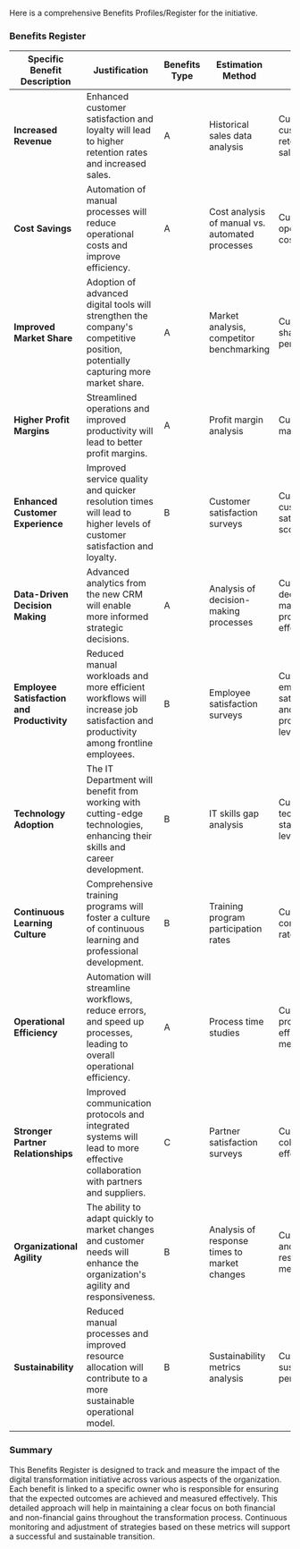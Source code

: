  Here is a comprehensive Benefits Profiles/Register for the initiative.

### Benefits Register

| Specific Benefit Description                   | Justification                                                                                                               | Benefits Type | Estimation Method                    | Baseline                                      | Measurement Method                                 | Benefit Owner Role                       |
|------------------------------------------------|-----------------------------------------------------------------------------------------------------------------------------|---------------|--------------------------------------|-----------------------------------------------|---------------------------------------------------|------------------------------------------|
| **Increased Revenue**                          | Enhanced customer satisfaction and loyalty will lead to higher retention rates and increased sales.                          | A             | Historical sales data analysis       | Current customer retention and sales figures  | Revenue growth and customer retention rate         | Sales and Marketing Director             |
| **Cost Savings**                               | Automation of manual processes will reduce operational costs and improve efficiency.                                          | A             | Cost analysis of manual vs. automated processes | Current operational costs                  | Operational cost reduction metrics                 | Chief Operations Officer                |
| **Improved Market Share**                      | Adoption of advanced digital tools will strengthen the company's competitive position, potentially capturing more market share. | A             | Market analysis, competitor benchmarking | Current market share percentage             | Market share reports                                | Chief Marketing Officer                 |
| **Higher Profit Margins**                      | Streamlined operations and improved productivity will lead to better profit margins.                                          | A             | Profit margin analysis                | Current profit margins                       | Profit margin reports                                | Chief Financial Officer                 |
| **Enhanced Customer Experience**               | Improved service quality and quicker resolution times will lead to higher levels of customer satisfaction and loyalty.        | B             | Customer satisfaction surveys         | Current customer satisfaction scores         | Customer satisfaction and Net Promoter Score (NPS) | Customer Experience Manager             |
| **Data-Driven Decision Making**                | Advanced analytics from the new CRM will enable more informed strategic decisions.                                             | A             | Analysis of decision-making processes | Current decision-making process effectiveness | Quality of strategic decisions and business outcomes| Executive Leadership                     |
| **Employee Satisfaction and Productivity**     | Reduced manual workloads and more efficient workflows will increase job satisfaction and productivity among frontline employees. | B             | Employee satisfaction surveys         | Current employee satisfaction and productivity levels | Employee engagement and productivity metrics         | HR Director                             |
| **Technology Adoption**                        | The IT Department will benefit from working with cutting-edge technologies, enhancing their skills and career development.     | B             | IT skills gap analysis                | Current technology stack and skills levels   | IT employee retention and skill level improvement  | Chief Information Officer                |
| **Continuous Learning Culture**                | Comprehensive training programs will foster a culture of continuous learning and professional development.                     | B             | Training program participation rates  | Current training completion rates            | Training completion and employee feedback          | HR Training Coordinator                  |
| **Operational Efficiency**                     | Automation will streamline workflows, reduce errors, and speed up processes, leading to overall operational efficiency.       | A             | Process time studies                  | Current process efficiency metrics           | Reduction in process times and error rates          | Chief Operations Officer                |
| **Stronger Partner Relationships**             | Improved communication protocols and integrated systems will lead to more effective collaboration with partners and suppliers. | C             | Partner satisfaction surveys          | Current partner collaboration effectiveness  | Partner satisfaction and collaboration effectiveness | Supply Chain Manager                    |
| **Organizational Agility**                     | The ability to adapt quickly to market changes and customer needs will enhance the organization's agility and responsiveness.  | B             | Analysis of response times to market changes | Current agility and responsiveness metrics   | Speed of response to market changes and adaptability | Chief Strategy Officer                  |
| **Sustainability**                             | Reduced manual processes and improved resource allocation will contribute to a more sustainable operational model.            | B             | Sustainability metrics analysis       | Current sustainability performance           | Sustainability report and resource utilization metrics | Chief Sustainability Officer            |

### Summary
This Benefits Register is designed to track and measure the impact of the digital transformation initiative across various aspects of the organization. Each benefit is linked to a specific owner who is responsible for ensuring that the expected outcomes are achieved and measured effectively. This detailed approach will help in maintaining a clear focus on both financial and non-financial gains throughout the transformation process. Continuous monitoring and adjustment of strategies based on these metrics will support a successful and sustainable transition.
